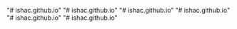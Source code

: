 "# ishac.github.io" 
"# ishac.github.io" 
"# ishac.github.io" 
"# ishac.github.io" 
"# ishac.github.io" 
"# ishac.github.io" 
